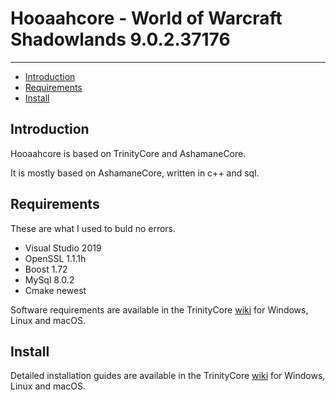 # Hooaahcore - World of Warcraft Shadowlands 9.0.2.37176


--------------

* [Introduction](#introduction)
* [Requirements](#requirements)
* [Install](#install)



## Introduction

Hooaahcore is based on TrinityCore and AshamaneCore.

It is mostly based on AshamaneCore, written in c++ and sql.



## Requirements
These are what I used to buld no errors.

* Visual Studio 2019
* OpenSSL 1.1.1h
* Boost 1.72
* MySql 8.0.2
* Cmake newest 

Software requirements are available in the TrinityCore [wiki](https://www.trinitycore.info/display/tc/Requirements) for
Windows, Linux and macOS.



## Install

Detailed installation guides are available in the TrinityCore [wiki](https://www.trinitycore.info/display/tc/Installation+Guide) for
Windows, Linux and macOS.








